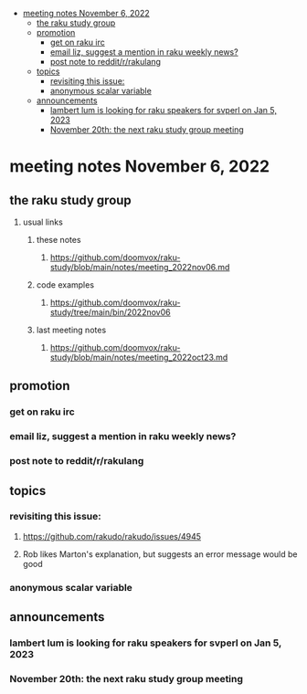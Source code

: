 - [meeting notes November 6, 2022](#org06c0bf8)
  - [the raku study group](#org94ef60b)
  - [promotion](#org100fcc6)
    - [get on raku irc](#orga3af514)
    - [email liz, suggest a mention in raku weekly news?](#org35d1d00)
    - [post note to reddit/r/rakulang](#orgac9891f)
  - [topics](#orgd4c23cb)
    - [revisiting this issue:](#org00ee54e)
    - [anonymous scalar variable](#orgd5d134b)
  - [announcements](#org1b53d30)
    - [lambert lum is looking for raku speakers for svperl on Jan 5, 2023](#orgde8916e)
    - [November 20th: the next raku study group meeting](#orga9827f4)


<a id="org06c0bf8"></a>

# meeting notes November 6, 2022


<a id="org94ef60b"></a>

## the raku study group

1.  usual links

    1.  these notes
    
        1.  <https://github.com/doomvox/raku-study/blob/main/notes/meeting_2022nov06.md>
    
    2.  code examples
    
        1.  <https://github.com/doomvox/raku-study/tree/main/bin/2022nov06>
    
    3.  last meeting notes
    
        1.  <https://github.com/doomvox/raku-study/blob/main/notes/meeting_2022oct23.md>


<a id="org100fcc6"></a>

## promotion


<a id="orga3af514"></a>

### get on raku irc


<a id="org35d1d00"></a>

### email liz, suggest a mention in raku weekly news?


<a id="orgac9891f"></a>

### post note to reddit/r/rakulang


<a id="orgd4c23cb"></a>

## topics


<a id="org00ee54e"></a>

### revisiting this issue:

1.  <https://github.com/rakudo/rakudo/issues/4945>

2.  Rob likes Marton's explanation, but suggests an error message would be good


<a id="orgd5d134b"></a>

### anonymous scalar variable


<a id="org1b53d30"></a>

## announcements


<a id="orgde8916e"></a>

### lambert lum is looking for raku speakers for svperl on Jan 5, 2023


<a id="orga9827f4"></a>

### November 20th: the next raku study group meeting
